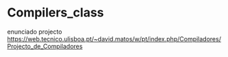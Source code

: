 # Compilers_class

enunciado projecto
https://web.tecnico.ulisboa.pt/~david.matos/w/pt/index.php/Compiladores/Projecto_de_Compiladores
